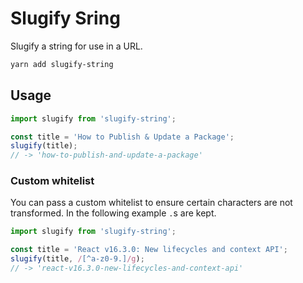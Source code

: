 # Slugify Sring

Slugify a string for use in a URL.

```sh
yarn add slugify-string
```

## Usage

```js
import slugify from 'slugify-string';

const title = 'How to Publish & Update a Package';
slugify(title);
// -> 'how-to-publish-and-update-a-package'
```

### Custom whitelist

You can pass a custom whitelist to ensure certain characters are not transformed. In the following example `.`s are kept.

```js
import slugify from 'slugify-string';

const title = 'React v16.3.0: New lifecycles and context API';
slugify(title, /[^a-z0-9.]/g);
// -> 'react-v16.3.0-new-lifecycles-and-context-api'
```
